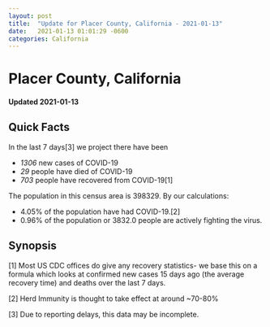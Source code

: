 ```yaml
---
layout: post
title:  "Update for Placer County, California - 2021-01-13"
date:   2021-01-13 01:01:29 -0600
categories: California
---
```


# Placer County, California
#### Updated 2021-01-13

## Quick Facts

In the last 7 days[3] we project there have been
- *1306* new cases of COVID-19
- *29* people have died of COVID-19
- *703* people have recovered from COVID-19[1]

The population in this census area is 398329. By our calculations:
- 4.05% of the population have had COVID-19.[2]
- 0.96% of the population or 3832.0 people are actively fighting the virus.

## Synopsis




[1] Most US CDC offices do give any recovery statistics- we base this on a formula which looks at confirmed new cases
15 days ago (the average recovery time) and deaths over the last 7 days.

[2] Herd Immunity is thought to take effect at around ~70-80%

[3] Due to reporting delays, this data may be incomplete.
 
    